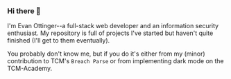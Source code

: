 ### Hi there 👋
I'm Evan Ottinger--a full-stack web developer and an information security enthusiast. My repository is full of projects I've started but haven't quite finished (I'll get to them eventually).

You probably don't know me, but if you do it's either from my (minor) contribution to TCM's `Breach Parse` or from implementing dark mode on the TCM-Academy.

<!--
**evanottinger/evanottinger** is a ✨ _special_ ✨ repository because its `README.md` (this file) appears on your GitHub profile.

Here are some ideas to get you started:

- 🔭 I’m currently working on ...
- 🌱 I’m currently learning ...
- 👯 I’m looking to collaborate on ...
- 🤔 I’m looking for help with ...
- 💬 Ask me about ...
- 📫 How to reach me: ...
- 😄 Pronouns: ...
- ⚡ Fun fact: ...
-->
